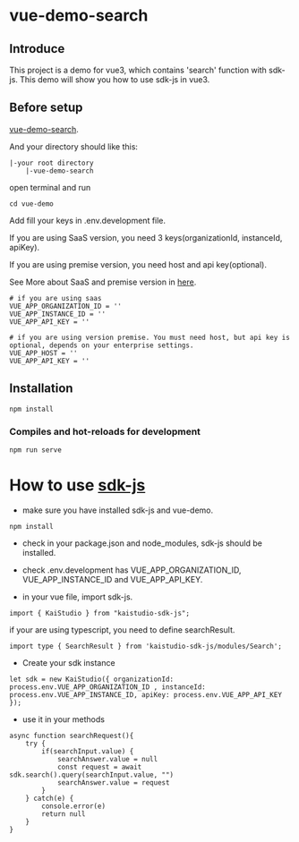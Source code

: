 # vue-demo-search

## Introduce
This project is a demo for vue3, which contains 'search' function with sdk-js. This demo will show you how to use sdk-js in vue3.

## Before setup
[vue-demo-search](https://github.com/k-ai-Documentation/vue-demo-search).

And your directory should like this:
```
|-your root directory
    |-vue-demo-search
```
open terminal and run
```
cd vue-demo
```
Add fill your keys in .env.development file.

If you are using SaaS version, you need 3 keys(organizationId, instanceId, apiKey).

If you are using premise version, you need host and api key(optional).

See More about SaaS and premise version in [here](https://github.com/k-ai-Documentation/sdk-js#usage-guide).
```
# if you are using saas 
VUE_APP_ORGANIZATION_ID = ''
VUE_APP_INSTANCE_ID = ''
VUE_APP_API_KEY = ''

# if you are using version premise. You must need host, but api key is optional, depends on your enterprise settings. 
VUE_APP_HOST = ''
VUE_APP_API_KEY = ''
```

## Installation
```
npm install
```

### Compiles and hot-reloads for development
```
npm run serve
```

# How to use [sdk-js](https://github.com/k-ai-Documentation/sdk-js)

+ make sure you have installed sdk-js and vue-demo.
```
npm install
```
+ check in your package.json and node_modules, sdk-js should be installed.

+ check .env.development has VUE_APP_ORGANIZATION_ID, VUE_APP_INSTANCE_ID and VUE_APP_API_KEY.

+ in your vue file, import sdk-js.
```
import { KaiStudio } from "kaistudio-sdk-js";
```
if your are using typescript, you need to define searchResult.
```
import type { SearchResult } from 'kaistudio-sdk-js/modules/Search';
```
+ Create your sdk instance
````
let sdk = new KaiStudio({ organizationId: process.env.VUE_APP_ORGANIZATION_ID , instanceId: process.env.VUE_APP_INSTANCE_ID, apiKey: process.env.VUE_APP_API_KEY });
````

+ use it in your methods
```
async function searchRequest(){
    try {
        if(searchInput.value) {
            searchAnswer.value = null
            const request = await sdk.search().query(searchInput.value, "")
            searchAnswer.value = request
        }
    } catch(e) {
        console.error(e)
        return null
    }
}
```
